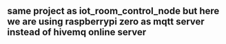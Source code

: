 ## same project as iot_room_control_node but here we are using raspberrypi zero as mqtt server instead of hivemq online server